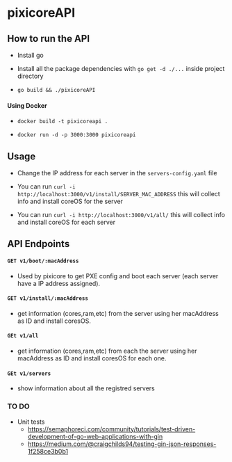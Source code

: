 # pixicoreAPI


## How to run the API
- Install go

- Install all the package dependencies with  `go get -d ./...` inside project directory

- `go build && ./pixicoreAPI`

#### Using Docker

- `docker build -t pixicoreapi . `

- `docker run -d -p 3000:3000 pixicoreapi `

## Usage

- Change the IP address for each server in the `servers-config.yaml` file

- You can run `curl -i http://localhost:3000/v1/install/SERVER_MAC_ADDRESS`  this will collect info  and install coreOS for the server

- You can run `curl -i http://localhost:3000/v1/all/`  this will collect info  and install coreOS for each server

## API Endpoints

#### `GET v1/boot/:macAddress` 

- Used by pixicore to get PXE config and boot each server (each server have a IP address assigned).

#### `GET v1/install/:macAddress` 

- get information (cores,ram,etc) from the server using her macAddress as ID and install coresOS. 

#### `GEt v1/all` 

- get information (cores,ram,etc) from each the server using her macAddress as ID and install coresOS for each one.

#### `GEt v1/servers`

- show information about all the registred servers 

### TO DO

- Unit tests
    - https://semaphoreci.com/community/tutorials/test-driven-development-of-go-web-applications-with-gin
    - https://medium.com/@craigchilds94/testing-gin-json-responses-1f258ce3b0b1
